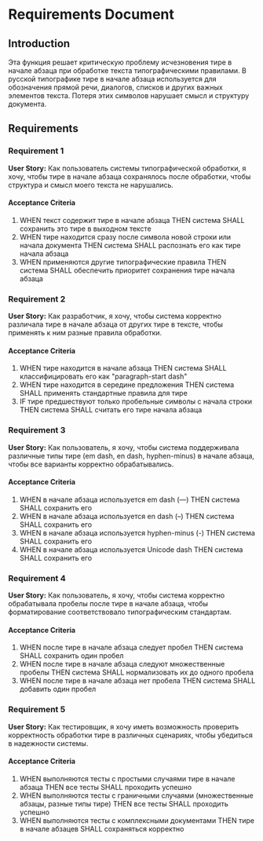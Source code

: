 # Requirements Document

## Introduction

Эта функция решает критическую проблему исчезновения тире в начале абзаца при обработке текста типографическими правилами. В русской типографике тире в начале абзаца используется для обозначения прямой речи, диалогов, списков и других важных элементов текста. Потеря этих символов нарушает смысл и структуру документа.

## Requirements

### Requirement 1

**User Story:** Как пользователь системы типографической обработки, я хочу, чтобы тире в начале абзаца сохранялось после обработки, чтобы структура и смысл моего текста не нарушались.

#### Acceptance Criteria

1. WHEN текст содержит тире в начале абзаца THEN система SHALL сохранить это тире в выходном тексте
2. WHEN тире находится сразу после символа новой строки или начала документа THEN система SHALL распознать его как тире начала абзаца
3. WHEN применяются другие типографические правила THEN система SHALL обеспечить приоритет сохранения тире начала абзаца

### Requirement 2

**User Story:** Как разработчик, я хочу, чтобы система корректно различала тире в начале абзаца от других тире в тексте, чтобы применять к ним разные правила обработки.

#### Acceptance Criteria

1. WHEN тире находится в начале абзаца THEN система SHALL классифицировать его как "paragraph-start dash"
2. WHEN тире находится в середине предложения THEN система SHALL применять стандартные правила для тире
3. IF тире предшествуют только пробельные символы с начала строки THEN система SHALL считать его тире начала абзаца

### Requirement 3

**User Story:** Как пользователь, я хочу, чтобы система поддерживала различные типы тире (em dash, en dash, hyphen-minus) в начале абзаца, чтобы все варианты корректно обрабатывались.

#### Acceptance Criteria

1. WHEN в начале абзаца используется em dash (—) THEN система SHALL сохранить его
2. WHEN в начале абзаца используется en dash (–) THEN система SHALL сохранить его  
3. WHEN в начале абзаца используется hyphen-minus (-) THEN система SHALL сохранить его
4. WHEN в начале абзаца используется Unicode dash THEN система SHALL сохранить его

### Requirement 4

**User Story:** Как пользователь, я хочу, чтобы система корректно обрабатывала пробелы после тире в начале абзаца, чтобы форматирование соответствовало типографическим стандартам.

#### Acceptance Criteria

1. WHEN после тире в начале абзаца следует пробел THEN система SHALL сохранить один пробел
2. WHEN после тире в начале абзаца следуют множественные пробелы THEN система SHALL нормализовать их до одного пробела
3. WHEN после тире в начале абзаца нет пробела THEN система SHALL добавить один пробел

### Requirement 5

**User Story:** Как тестировщик, я хочу иметь возможность проверить корректность обработки тире в различных сценариях, чтобы убедиться в надежности системы.

#### Acceptance Criteria

1. WHEN выполняются тесты с простыми случаями тире в начале абзаца THEN все тесты SHALL проходить успешно
2. WHEN выполняются тесты с граничными случаями (множественные абзацы, разные типы тире) THEN все тесты SHALL проходить успешно
3. WHEN выполняются тесты с комплексными документами THEN тире в начале абзацев SHALL сохраняться корректно